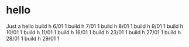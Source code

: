 # hello
Just a hello
build h 6/01 1
build h 7/01 1
build h 8/01 1
build h 9/01 1
build h 10/01 1
build h 11/01 1
build h 16/01 1
build h 23/01 1
build h 27/01 1
build h 28/01 1
build h 29/01 1
